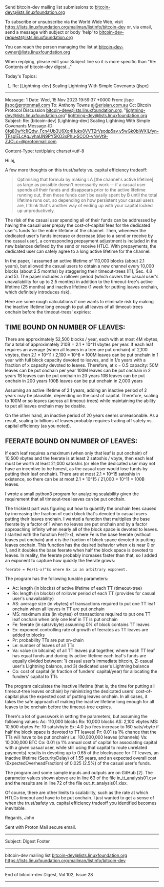 Send bitcoin-dev mailing list submissions to
	bitcoin-dev@lists.linuxfoundation.org

To subscribe or unsubscribe via the World Wide Web, visit
	https://lists.linuxfoundation.org/mailman/listinfo/bitcoin-dev
or, via email, send a message with subject or body 'help' to
	bitcoin-dev-request@lists.linuxfoundation.org

You can reach the person managing the list at
	bitcoin-dev-owner@lists.linuxfoundation.org

When replying, please edit your Subject line so it is more specific
than "Re: Contents of bitcoin-dev digest..."


Today's Topics:

   1. Re: [Lightning-dev] Scaling Lightning With Simple	Covenants
      (jlspc)


----------------------------------------------------------------------

Message: 1
Date: Wed, 15 Nov 2023 19:59:37 +0000
From: jlspc <jlspc@protonmail.com>
To: Anthony Towns <aj@erisian.com.au>
Cc: Bitcoin Protocol Discussion
	<bitcoin-dev@lists.linuxfoundation.org>,
	"lightning-dev@lists.linuxfoundation.org"
	<lightning-dev@lists.linuxfoundation.org>
Subject: Re: [bitcoin-dev] [Lightning-dev] Scaling Lightning With
	Simple	Covenants
Message-ID:
	<8fg80wYc1iQdw_Fcn4Ub3U6Xo4I1ukx8VVT2rVsodp5av_y5wGk0biWXILfyn-TFsglELcAgJyhaUN9PY5KO3xPhu-SCOO-vNvVt9-ZJCLc=@protonmail.com>
	
Content-Type: text/plain; charset=utf-8

Hi aj,

A few more thoughts on this trust/safety vs. capital efficiency tradeoff:

> Optimising that formula by making LA [the channel's active lifetime] as large as possible doesn't
> necessarily work -- if a casual user spends all their funds and
> disappears prior to the active lifetime running out, then those
> funds can't be easily spent by B until the total lifetime runs out,
> so depending on how persistent your casual users are, I think that's
> another way of ending up with your capital locked up unproductively.

The risk of the casual user spending all of their funds can be addressed by having the casual user prepay the cost-of-capital fees for the dedicated user's funds for the entire lifetime of the channel.
Then, whenever the dedicated user's funds increase or decrease (due to a send or receive by the casual user), a corresponding prepayment adjustment is included in the new balances defined by the send or receive HTLC.
With prepayments, the dedicated user can safely agree to a long active lifetime for the channel.

In the paper, I assumed an active lifetime of 110,000 blocks (about 2.1 years), but allowed the casual users to obtain a new channel every 10,000 blocks (about 2.5 months) by staggering their timeout-trees ([1], Sec. 4.8 and 5).
The paper includes a rollover period (which covers the casual user's unavailability for up to 2.5 months) in addition to the timeout-tree's active lifetime (25 months) and inactive lifetime (1 week for putting leaves onchain, which definitely introduces risk).

Here are some rough calculations if one wants to eliminate risk by making the inactive lifetime long enough to put all leaves of all timeout-trees onchain before the timeout-trees' expiries:

TIME BOUND ON NUMBER OF LEAVES:
------------------------------
There are approximately 52,500 blocks / year, each with at most 4M vbytes, for a total of approximately 210B = 2.1 * 10^11 vbytes per year.
If each leaf requires an average (when all leaves in a tree are put onchain) of 2,100 vbytes, then 2.1 * 10^11 / 2,100 = 10^8 = 100M leaves can be put onchain in 1 year with full block capacity devoted to leaves, and in 1/x years with a fraction of x capacity devoted to leaves.
Therefore, at x = 0.5 capacity:
    50M leaves can be put onchain per year
    100M leaves can be put onchain in 2 years
    1B leaves can be put onchain in 20 years
    10B leaves can be put onchain in 200 years
    100B leaves can be put onchain in 2,000 years

Assuming an active lifetime of 2.1 years, adding an inactive period of 2 years may be plausible, depending on the cost of capital.
Therefore, scaling to 100M or so leaves (across all timeout-trees) while maintaining the ability to put all leaves onchain may be doable.

On the other hand, an inactive period of 20 years seems unreasonable.
As a result, scaling to billions of leaves probably requires trading off safety vs. capital efficiency (as you noted).

FEERATE BOUND ON NUMBER OF LEAVES:
---------------------------------
If each leaf requires a maximum (when only that leaf is put onchain) of 10,500 vbytes and the feerate is at least 2 satoshis / vbyte, then each leaf must be worth at least 21,000 satoshis (or else the dedicated user may not have an incentive to be honest, as the casual user would lose funds by putting their leaf onchain).
There are at most 2.1 * 10^15 satoshis in existence, so there can be at most 2.1 * 10^15 / 21,000 = 10^11 = 100B leaves.

I wrote a small python3 program for analyzing scalability given the requirement that all timeout-tree leaves can be put onchain.

The trickiest part was figuring out how to quantify the onchain fees caused by increasing the fraction of each block that's devoted to casual users putting their leaves onchain.
I wanted a function that multiplies the base feerate by a factor of 1 when no leaves are put onchain and by a factor approaching infinity when nearly all of the block space is devoted to leaves.
I started with the function Fe/(1-x), where Fe is the base feerate (without leaves put onchain) and x is the fraction of block space devoted to putting leaves onchain.
This function has the desired behavior when x is near 0 or 1, and it doubles the base feerate when half the block space is devoted to leaves.
In reality, the feerate probably increases faster than that, so I added an exponent to capture how quickly the feerate grows:

    feerate = Fe/(1-x)^Ex where Ex is an arbitrary exponent.

The program has the following tunable parameters:
* Ac: length (in blocks) of active lifetime of each TT (timeout-tree)
* Ro: length (in blocks) of rollover period of each TT (provides for casual user's unavailability)
* AS: average size (in vbytes) of transactions required to put one TT leaf onchain when all leaves in TT are put onchain
* MS: maximum size (in vbytes) of transactions required to put one TT leaf onchain when only one leaf in TT is put onchain
* Fe: feerate (in sats/vbyte) assuming 0% of block contains TT leaves
* Ex: exponent controlling rate of growth of feerates as TT leaves are added to blocks
* Pr: probability TTs are put on-chain
* Le: number of leaves of all TTs
* Va: value (in bitcoins) of all TT leaves put together, where each TT leaf has equal funds and during its active lifetime each leaf's funds are equally divided between:
        1) casual user's immediate bitcoin,
        2) casual user's Lightning balance, and
        3) dedicated user's Lightning balance
* Co: cost of capital (in fraction of funders' capital/year) for allocating the funders' capital to TTs

The program calculates the inactive lifetime (that is, the time for putting all timeout-tree leaves onchain) by minimizing the dedicated users' cost-of-capital plus the expected cost of putting leaves onchain.
In all cases, it takes the safe approach of making the inactive lifetime long enough for all leaves to be onchain before the timeout-tree expires.

There's a lot of guesswork in setting the parameters, but assuming the following values:
Ac: 110,000 blocks
Ro: 10,000 blocks
AS: 2,100 vbytes
MS: 10,500 vbytes
Fe: 10 sats/vbyte
Ex: 4.0 (so fees increase to 160 sats/vbyte if half the block space is devoted to TT leaves)
Pr: 0.01 (a 1% chance that the TTs will have to be put onchain)
Le: 100,000,000 leaves (channels)
Va: 10,000,000 BTC
Co: 0.01 (a 1% annual cost of capital for associating capital with a given casual user, while still using that capital to route unrelated payments)
results in devoting up to 0.65 of the blockspace for TT leaves, an inactive lifetime (SecurityDelay) of 1.55 years, and an expected overall cost (ExpectedOverheadFraction) of 0.025 (2.5%) of the casual user's funds.

The program and some sample inputs and outputs are on GitHub [2].
The parameter values shown above are in line 63 of the file in_tt_analysis01.csv and the results are in line 72 of the file out_tt_analysis01.xlsx.

Of course, there are other limits to scalability, such as the rate at which HTLCs timeout and have to be put onchain.
I just wanted to get a sense of when the trust/safety vs. capital efficiency tradeoff you identified becomes inevitable.

Regards,
John




Sent with Proton Mail secure email.



------------------------------

Subject: Digest Footer

_______________________________________________
bitcoin-dev mailing list
bitcoin-dev@lists.linuxfoundation.org
https://lists.linuxfoundation.org/mailman/listinfo/bitcoin-dev


------------------------------

End of bitcoin-dev Digest, Vol 102, Issue 28
********************************************

